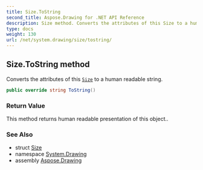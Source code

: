 ```yaml
---
title: Size.ToString
second_title: Aspose.Drawing for .NET API Reference
description: Size method. Converts the attributes of this Size to a human readable string
type: docs
weight: 130
url: /net/system.drawing/size/tostring/
---
```

## Size.ToString method

Converts the attributes of this [`Size`](../) to a human readable string.

```csharp
public override string ToString()
```

### Return Value

This method returns human readable presentation of this object..

### See Also

* struct [Size](../)
* namespace [System.Drawing](../../size/)
* assembly [Aspose.Drawing](../../../)


